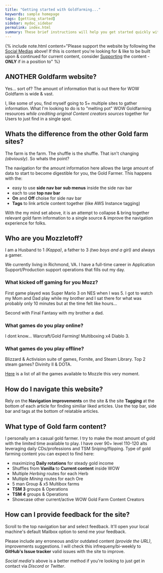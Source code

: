 ```yaml
---
title: "Getting started with Goldfarming..."
keywords: sample homepage
tags: [getting_started]
sidebar: mydoc_sidebar
permalink: index.html
summary: These brief instructions will help you get started quickly with the Website. Where do you get started? How do you navigate? What type of Content? How can I give you feedback? The list of questions go on... I touch base on those below!
---
```


{% include note.html content="Please support the website by following the [Social Medias](https://linktr.ee/mozzletoffwow) above! If this is content you're looking for & like to be built upon & continued for current content, consider [Supporting](https://streamlabs.com/mozzletoff/tip) the content - **ONLY** if in a position to" %}

## ANOTHER Goldfarm website?

Yes... sort of? The amount of information that is out there for WOW Goldfarm is wide & vast.

I, like some of you, find myself going to 5+ multiple sites to gather information. What I'm looking to do is to "melting pot" WOW Goldfarming resources _while crediting original Content creators sources_ together for Users to just find in a single spot.

## Whats the difference from the other Gold farm sites?

The farm is the farm. The shuffle is the shuffle. That isn't changing _(obviously)_. So whats the point?

The navigation for the amount information here allows the large amount of data to start to become digestible for you, the Gold Farmer. This happens with the:

* easy to use **side nav bar**
**sub menus** inside the side nav bar
* each to use **top nav bar**
* **On** and **Off** choise for side nav bar
* **Tags** to link article content together (like AWS Instance tagging)

With the my mind set above, it is an attempt to collapse & bring together relevant gold farm information to a single source & improve the navigation experience for folks.

## Who are you Mozzletoff?

I am a Husband to 1 _(Kappa)_, a father to 3 _(two boys and a girl)_ and always a gamer.

We currently living in Richmond, VA. I have a full-time career in Application Support/Production support operations that fills out my day.

### What kicked off gaming for you Mozz?
First game played was Super Mario 3 on NES when I was 5. I got to watch my Mom and Dad play while my brother and I sat there for what was probably only 10 minutes but at the time felt like hours...

Second with Final Fantasy with my brother a dad.

### What games do you play online?
I dont know... Warcraft/Gold Farming! Multiboxing x4 Diablo 3.

### What games do you play offline?
Blizzard & Activision suite of games, Fornite, and Steam Library. Top 2 steam games? Divinity II & DOTA.

[Here](https://drive.google.com/file/d/0B_KWu4K9rqXESTQwdEJROFlTa0k/view?usp=sharing) is a list of all the games available to Mozzle this very moment.

## How do I navigate this website?
Rely on the **Navigation improvements** on the site & the site **Tagging** at the bottom of each article for finding similiar liked articles. Use the top bar, side bar and tags at the bottom of relatable articles.

## What type of Gold farm content?
I personally am a casual gold farmer. I try to make the most amount of gold with the limited time available to play. I have over 90+ level 110-120 alts leveraging daily CDs/professions and TSM Sniping/flipping. Type of gold farming content you can expect to find here:

* maximizing **Daily rotations** for steady gold income
* Shuffles from **Vanilla** to **Current content** inside WOW
* Multiple _Herbing_ routes for each Herb
* Multiple _Mining_ routes for each Ore
* 5 man Group & x5 Multibox farms
* **TSM 3** groups & Operations
* **TSM 4** groups & Operations
* Showcase other current/active WOW Gold Farm Content  Creators

## How can I provide feedback for the site?

Scroll to the top navigation bar and select feedback. It'll open your local machine's default Mailbox option to send me your feedback.

Please include any erroneous and/or outdated content _(provide the URL)_, improvements suggestions. I will check this infrequeny/bi-weekly to **GitHub's Issue tracker** valid issues with the site to improve.

_Social media's_ above is a better method if you're looking to just get in contact via _Discord_ or _Twitter_.

